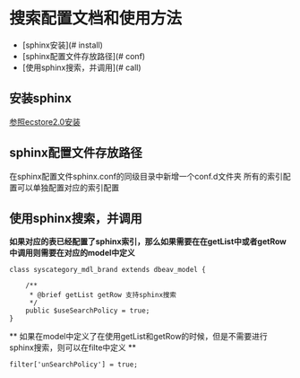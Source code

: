# 搜索配置文档和使用方法

- [sphinx安装](# install)
- [sphinx配置文件存放路径](# conf)
- [使用sphinx搜索，并调用](# call)

<a name="install"></a>
## 安装sphinx
  [参照ecstore2.0安装](http://www.ec-os.net/append-c/sphinx-2.html)


<a name="conf"></a>
## sphinx配置文件存放路径
   在sphinx配置文件sphinx.conf的同级目录中新增一个conf.d文件夹
   所有的索引配置可以单独配置对应的索引配置

<a name="call"></a>
## 使用sphinx搜索，并调用
  **如果对应的表已经配置了sphinx索引，那么如果需要在在getList中或者getRow中调用则需要在对应的model中定义**

    class syscategory_mdl_brand extends dbeav_model {

        /**
         * @brief getList getRow 支持sphinx搜索
         */
        public $useSearchPolicy = true;
    }

  ** 如果在model中定义了在使用getList和getRow的时候，但是不需要进行sphinx搜索，则可以在filte中定义 **

    filter['unSearchPolicy'] = true;


